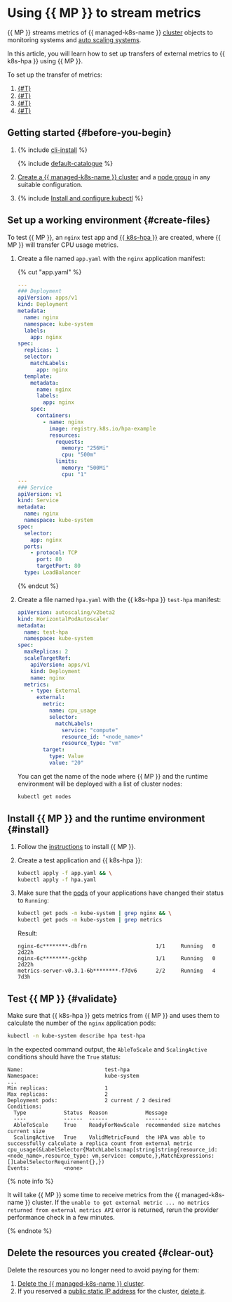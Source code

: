 # Using {{ MP }} to stream metrics

{{ MP }} streams metrics of {{ managed-k8s-name }} [cluster](../../concepts/index.md#kubernetes-cluster) objects to monitoring systems and [auto scaling systems](../../concepts/autoscale.md).

In this article, you will learn how to set up transfers of external metrics to {{ k8s-hpa }} using {{ MP }}.

To set up the transfer of metrics:
1. [{#T}](#create-files)
1. [{#T}](#install)
1. [{#T}](#validate)
1. [{#T}](#clear-out)

## Getting started {#before-you-begin}

1. {% include [cli-install](../../../_includes/cli-install.md) %}

   {% include [default-catalogue](../../../_includes/default-catalogue.md) %}

1. [Create a {{ managed-k8s-name }} cluster](../../../managed-kubernetes/operations/kubernetes-cluster/kubernetes-cluster-create.md) and a [node group](../../../managed-kubernetes/operations/node-group/node-group-create.md) in any suitable configuration.

1. {% include [Install and configure kubectl](../../../_includes/managed-kubernetes/kubectl-install.md) %}

## Set up a working environment {#create-files}

To test {{ MP }}, an `nginx` test app and [{{ k8s-hpa }}](../../concepts/autoscale.md#hpa) are created, where {{ MP }} will transfer CPU usage metrics.
1. Create a file named `app.yaml` with the `nginx` application manifest:

   {% cut "app.yaml" %}

   ```yaml
   ---
   ### Deployment
   apiVersion: apps/v1
   kind: Deployment
   metadata:
     name: nginx
     namespace: kube-system
     labels:
       app: nginx
   spec:
     replicas: 1
     selector:
       matchLabels:
         app: nginx
     template:
       metadata:
         name: nginx
         labels:
           app: nginx
       spec:
         containers:
           - name: nginx
             image: registry.k8s.io/hpa-example
             resources:
               requests:
                 memory: "256Mi"
                 cpu: "500m"
               limits:
                 memory: "500Mi"
                 cpu: "1"
   ---
   ### Service
   apiVersion: v1
   kind: Service
   metadata:
     name: nginx
     namespace: kube-system
   spec:
     selector:
       app: nginx
     ports:
       - protocol: TCP
         port: 80
         targetPort: 80
     type: LoadBalancer
   ```

   {% endcut %}

1. Create a file named `hpa.yaml` with the {{ k8s-hpa }} `test-hpa` manifest:

   ```yaml
   apiVersion: autoscaling/v2beta2
   kind: HorizontalPodAutoscaler
   metadata:
     name: test-hpa
     namespace: kube-system
   spec:
     maxReplicas: 2
     scaleTargetRef:
       apiVersion: apps/v1
       kind: Deployment
       name: nginx
     metrics:
       - type: External
         external:
           metric:
             name: cpu_usage
             selector:
               matchLabels:
                 service: "compute"
                 resource_id: "<node_name>"
                 resource_type: "vm"
           target:
             type: Value
             value: "20"
   ```

   You can get the name of the node where {{ MP }} and the runtime environment will be deployed with a list of cluster nodes:

   ```bash
   kubectl get nodes
   ```

## Install {{ MP }} and the runtime environment {#install}

1. Follow the [instructions](../../operations/applications/metrics-provider.md) to install {{ MP }}.
1. Create a test application and {{ k8s-hpa }}:

   ```bash
   kubectl apply -f app.yaml && \
   kubectl apply -f hpa.yaml
   ```

1. Make sure that the [pods](../../concepts/index.md#pod) of your applications have changed their status to `Running`:

   ```bash
   kubectl get pods -n kube-system | grep nginx && \
   kubectl get pods -n kube-system | grep metrics
   ```

   Result:

   ```text
   nginx-6c********-dbfrn                      1/1     Running   0          2d22h
   nginx-6c********-gckhp                      1/1     Running   0          2d22h
   metrics-server-v0.3.1-6b********-f7dv6      2/2     Running   4          7d3h
   ```

## Test {{ MP }} {#validate}

Make sure that {{ k8s-hpa }} gets metrics from {{ MP }} and uses them to calculate the number of the `nginx` application pods:

```bash
kubectl -n kube-system describe hpa test-hpa
```

In the expected command output, the `AbleToScale` and `ScalingActive` conditions should have the `True` status:

```text
Name:                          test-hpa
Namespace:                     kube-system
...
Min replicas:                  1
Max replicas:                  2
Deployment pods:               2 current / 2 desired
Conditions:
  Type            Status  Reason            Message
  ----            ------  ------            -------
  AbleToScale     True    ReadyForNewScale  recommended size matches current size
  ScalingActive   True    ValidMetricFound  the HPA was able to successfully calculate a replica count from external metric cpu_usage(&LabelSelector{MatchLabels:map[string]string{resource_id: <node_name>,resource_type: vm,service: compute,},MatchExpressions:[]LabelSelectorRequirement{},})
Events:           <none>
```

{% note info %}

It will take {{ MP }} some time to receive metrics from the {{ managed-k8s-name }} cluster. If the `unable to get external metric ... no metrics returned from external metrics API` error is returned, rerun the provider performance check in a few minutes.

{% endnote %}

## Delete the resources you created {#clear-out}

Delete the resources you no longer need to avoid paying for them:

1. [Delete the {{ managed-k8s-name }} cluster](../../../managed-kubernetes/operations/kubernetes-cluster/kubernetes-cluster-delete.md).
1. If you reserved a [public static IP address](../../../vpc/concepts/address.md#public-addresses) for the cluster, [delete it](../../../vpc/operations/address-delete.md).